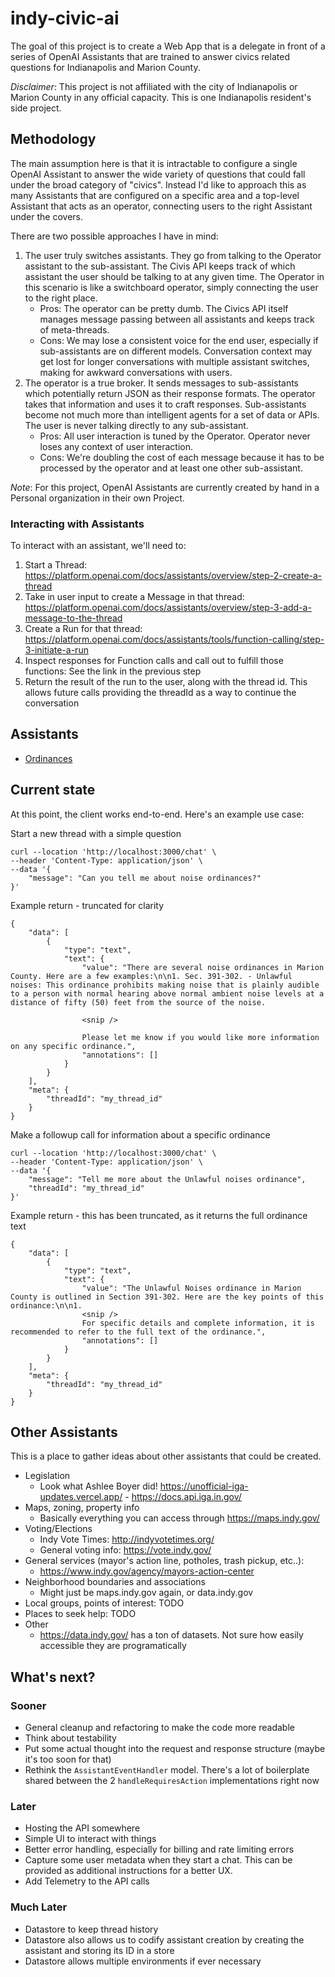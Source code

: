 # indy-civic-ai

The goal of this project is to create a Web App that is a delegate in front of a series of OpenAI Assistants that are trained to answer civics related questions for Indianapolis and Marion County.

_Disclaimer_: This project is not affiliated with the city of Indianapolis or Marion County in any official capacity. This is one Indianapolis resident's side project.

## Methodology

The main assumption here is that it is intractable to configure a single OpenAI Assistant to answer the wide variety of questions that could fall under the broad category of "civics". Instead I'd like to approach this as many Assistants that are configured on a specific area and a top-level Assistant that acts as an operator, connecting users to the right Assistant under the covers.

There are two possible approaches I have in mind:

1. The user truly switches assistants. They go from talking to the Operator assistant to the sub-assistant. The Civis API keeps track of which assistant the user should be talking to at any given time. The Operator in this scenario is like a switchboard operator, simply connecting the user to the right place.
   - Pros: The operator can be pretty dumb. The Civics API itself manages message passing between all assistants and keeps track of meta-threads.
   - Cons: We may lose a consistent voice for the end user, especially if sub-assistants are on different models. Conversation context may get lost for longer conversations with multiple assistant switches, making for awkward conversations with users.
2. The operator is a true broker. It sends messages to sub-assistants which potentially return JSON as their response formats. The operator takes that information and uses it to craft responses. Sub-assistants become not much more than intelligent agents for a set of data or APIs. The user is never talking directly to any sub-assistant.
   - Pros: All user interaction is tuned by the Operator. Operator never loses any context of user interaction.
   - Cons: We're doubling the cost of each message because it has to be processed by the operator and at least one other sub-assistant.

_Note_: For this project, OpenAI Assistants are currently created by hand in a Personal organization in their own Project.

### Interacting with Assistants

To interact with an assistant, we'll need to:

1. Start a Thread: https://platform.openai.com/docs/assistants/overview/step-2-create-a-thread
1. Take in user input to create a Message in that thread: https://platform.openai.com/docs/assistants/overview/step-3-add-a-message-to-the-thread
1. Create a Run for that thread: https://platform.openai.com/docs/assistants/tools/function-calling/step-3-initiate-a-run
1. Inspect responses for Function calls and call out to fulfill those functions: See the link in the previous step
1. Return the result of the run to the user, along with the thread id. This allows future calls providing the threadId as a way to continue the conversation

## Assistants

- [Ordinances](./src/assistants/ordinances/README.md)

## Current state

At this point, the client works end-to-end. Here's an example use case:

Start a new thread with a simple question

```
curl --location 'http://localhost:3000/chat' \
--header 'Content-Type: application/json' \
--data '{
    "message": "Can you tell me about noise ordinances?"
}'
```

Example return - truncated for clarity

```
{
    "data": [
        {
            "type": "text",
            "text": {
                "value": "There are several noise ordinances in Marion County. Here are a few examples:\n\n1. Sec. 391-302. - Unlawful noises: This ordinance prohibits making noise that is plainly audible to a person with normal hearing above normal ambient noise levels at a distance of fifty (50) feet from the source of the noise.

                <snip />

                Please let me know if you would like more information on any specific ordinance.",
                "annotations": []
            }
        }
    ],
    "meta": {
        "threadId": "my_thread_id"
    }
}
```

Make a followup call for information about a specific ordinance

```
curl --location 'http://localhost:3000/chat' \
--header 'Content-Type: application/json' \
--data '{
    "message": "Tell me more about the Unlawful noises ordinance",
    "threadId": "my_thread_id"
}'
```

Example return - this has been truncated, as it returns the full ordinance text

```
{
    "data": [
        {
            "type": "text",
            "text": {
                "value": "The Unlawful Noises ordinance in Marion County is outlined in Section 391-302. Here are the key points of this ordinance:\n\n1.
                <snip />
                For specific details and complete information, it is recommended to refer to the full text of the ordinance.",
                "annotations": []
            }
        }
    ],
    "meta": {
        "threadId": "my_thread_id"
    }
}
```

## Other Assistants

This is a place to gather ideas about other assistants that could be created.

- Legislation
  - Look what Ashlee Boyer did! https://unofficial-iga-updates.vercel.app/ - https://docs.api.iga.in.gov/
- Maps, zoning, property info
  - Basically everything you can access through https://maps.indy.gov/
- Voting/Elections
  - Indy Vote Times: http://indyvotetimes.org/
  - General voting info: https://vote.indy.gov/
- General services (mayor's action line, potholes, trash pickup, etc..):
  - https://www.indy.gov/agency/mayors-action-center
- Neighborhood boundaries and associations
  - Might just be maps.indy.gov again, or data.indy.gov
- Local groups, points of interest: TODO
- Places to seek help: TODO
- Other
  - https://data.indy.gov/ has a ton of datasets. Not sure how easily accessible they are programatically

## What's next?

### Sooner

- General cleanup and refactoring to make the code more readable
- Think about testability
- Put some actual thought into the request and response structure (maybe it's too soon for that)
- Rethink the `AssistantEventHandler` model. There's a lot of boilerplate shared between the 2 `handleRequiresAction` implementations right now

### Later

- Hosting the API somewhere
- Simple UI to interact with things
- Better error handling, especially for billing and rate limiting errors
- Capture some user metadata when they start a chat. This can be provided as additional instructions for a better UX.
- Add Telemetry to the API calls

### Much Later

- Datastore to keep thread history
- Datastore also allows us to codify assistant creation by creating the assistant and storing its ID in a store
- Datastore allows multiple environments if ever necessary
